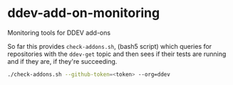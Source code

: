 # ddev-add-on-monitoring
Monitoring tools for DDEV add-ons

So far this provides `check-addons.sh`, (bash5 script) which queries for 
repositories with the `ddev-get` topic and then sees if their tests are
running and if they are, if they're succeeding.

```bash
./check-addons.sh --github-token=<token> --org=ddev
```
